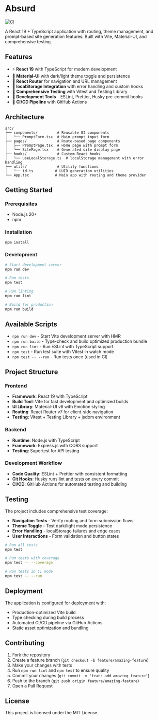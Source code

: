 # Absurd

[![CI](https://github.com/ezpzzz/absurd/actions/workflows/ci.yml/badge.svg)](https://github.com/ezpzzz/absurd/actions/workflows/ci.yml)

A React 19 + TypeScript application with routing, theme management, and prompt-based site generation features. Built with Vite, Material-UI, and comprehensive testing.

## Features

- ⚡ **React 19** with TypeScript for modern development
- 🎨 **Material-UI** with dark/light theme toggle and persistence 
- 🧭 **React Router** for navigation and URL management
- 💾 **localStorage Integration** with error handling and custom hooks
- 🧪 **Comprehensive Testing** with Vitest and Testing Library
- 🔧 **Development Tools** - ESLint, Prettier, Husky pre-commit hooks
- 🚀 **CI/CD Pipeline** with GitHub Actions

## Architecture

```
src/
├── components/         # Reusable UI components
│   └── PromptForm.tsx  # Main prompt input form
├── pages/              # Route-based page components
│   ├── PromptPage.tsx  # Home page with prompt form
│   └── SitePage.tsx    # Generated site display page
├── hooks/              # Custom React hooks
│   └── useLocalStorage.ts  # localStorage management with error handling
├── utils/              # Utility functions
│   └── id.ts          # UUID generation utilities
└── App.tsx            # Main app with routing and theme provider
```

## Getting Started

### Prerequisites

- Node.js 20+
- npm

### Installation

```sh
npm install
```

### Development

```sh
# Start development server
npm run dev

# Run tests
npm test

# Run linting
npm run lint

# Build for production
npm run build
```

## Available Scripts

- `npm run dev` - Start Vite development server with HMR
- `npm run build` - Type-check and build optimized production bundle
- `npm run lint` - Run ESLint with TypeScript support
- `npm test` - Run test suite with Vitest in watch mode
- `npm test -- --run` - Run tests once (used in CI)

## Project Structure

### Frontend
- **Framework**: React 19 with TypeScript
- **Build Tool**: Vite for fast development and optimized builds
- **UI Library**: Material-UI v6 with Emotion styling
- **Routing**: React Router v7 for client-side navigation
- **Testing**: Vitest + Testing Library + jsdom environment

### Backend  
- **Runtime**: Node.js with TypeScript
- **Framework**: Express.js with CORS support
- **Testing**: Supertest for API testing

### Development Workflow
- **Code Quality**: ESLint + Prettier with consistent formatting
- **Git Hooks**: Husky runs lint and tests on every commit
- **CI/CD**: GitHub Actions for automated testing and building

## Testing

The project includes comprehensive test coverage:

- **Navigation Tests** - Verify routing and form submission flows
- **Theme Toggle** - Test dark/light mode persistence
- **Error Handling** - localStorage failures and edge cases
- **User Interactions** - Form validation and button states

```sh
# Run all tests
npm test

# Run tests with coverage
npm test -- --coverage

# Run tests in CI mode
npm test -- --run
```

## Deployment

The application is configured for deployment with:

- Production-optimized Vite build
- Type checking during build process  
- Automated CI/CD pipeline via GitHub Actions
- Static asset optimization and bundling

## Contributing

1. Fork the repository
2. Create a feature branch (`git checkout -b feature/amazing-feature`)
3. Make your changes with tests
4. Run `npm run lint` and `npm test` to ensure quality
5. Commit your changes (`git commit -m 'feat: add amazing feature'`)
6. Push to the branch (`git push origin feature/amazing-feature`)
7. Open a Pull Request

## License

This project is licensed under the MIT License.
